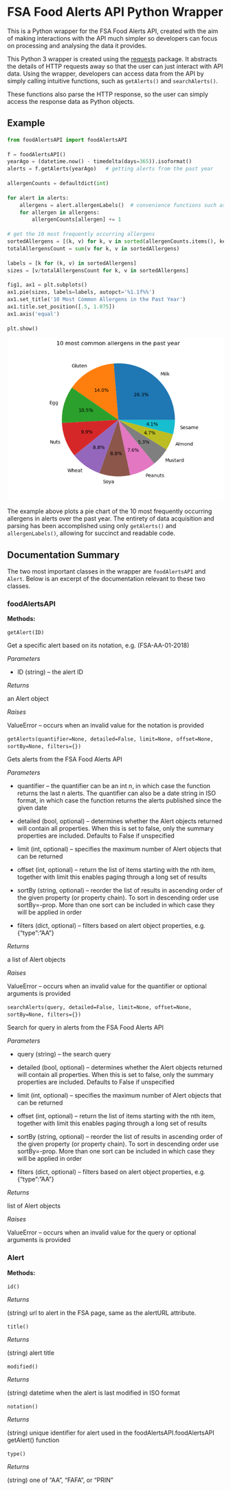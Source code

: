 # FSA Food Alerts API Python Wrapper

This is a Python wrapper for the FSA Food Alerts API, created with the aim of making interactions with the API much simpler so developers can focus on processing and analysing the data it provides.

This Python 3 wrapper is created using the [requests](https://requests.readthedocs.io/en/master/) package. It abstracts the details of HTTP requests away so that the user can just interact with API data. Using the wrapper, developers can access data from the API by simply calling intuitive functions, such as `getAlerts()` and `searchAlerts()`.

These functions also parse the HTTP response, so the user can simply access the response data as Python objects. 

## Example

```python
from foodAlertsAPI import foodAlertsAPI

f = foodAlertsAPI()
yearAgo = (datetime.now() - timedelta(days=365)).isoformat()
alerts = f.getAlerts(yearAgo)   # getting alerts from the past year

allergenCounts = defaultdict(int)

for alert in alerts:
    allergens = alert.allergenLabels()  # convenience functions such as allergenLabels() make it easy to access attributes in a complex data structure
    for allergen in allergens:
        allergenCounts[allergen] += 1

# get the 10 most frequently occurring allergens
sortedAllergens = [(k, v) for k, v in sorted(allergenCounts.items(), key=lambda item: item[1], reverse=True)][:10]
totalAllergensCount = sum(v for k, v in sortedAllergens)

labels = [k for (k, v) in sortedAllergens]
sizes = [v/totalAllergensCount for k, v in sortedAllergens]

fig1, ax1 = plt.subplots()
ax1.pie(sizes, labels=labels, autopct='%1.1f%%')
ax1.set_title('10 Most Common Allergens in the Past Year')
ax1.title.set_position([.5, 1.075])
ax1.axis('equal')

plt.show()
```

![Allergens pie chart](top_allergens.png)

The example above plots a pie chart of the 10 most frequently occurring allergens in alerts over the past year. The entirety of data acquisition and parsing has been accomplished using only `getAlerts()` and `allergenLabels()`, allowing for succinct and readable code. 

## Documentation Summary


The two most important classes in the wrapper are `foodAlertsAPI` and `Alert`. Below is an excerpt of the documentation relevant to these two classes.

### foodAlertsAPI

**Methods:**

`getAlert(ID)`

Get a specific alert based on its notation, e.g. (FSA-AA-01-2018)

_Parameters_

- ID (string) – the alert ID

_Returns_

an Alert object

_Raises_

ValueError – occurs when an invalid value for the notation is provided

`getAlerts(quantifier=None, detailed=False, limit=None, offset=None, sortBy=None, filters={})`

Gets alerts from the FSA Food Alerts API

_Parameters_


- quantifier – the quantifier can be an int n, in which case the function returns the last n alerts. The quantifier can also be a date string in ISO format, in which case the function returns the alerts published since the given date

- detailed (bool, optional) – determines whether the Alert objects returned will contain all properties. When this is set to false, only the summary properties are included. Defaults to False if unspecified

- limit (int, optional) – specifies the maximum number of Alert objects that can be returned

- offset (int, optional) – return the list of items starting with the nth item, together with limit this enables paging through a long set of results

- sortBy (string, optional) – reorder the list of results in ascending order of the given property (or property chain). To sort in descending order use sortBy=-prop. More than one sort can be included in which case they will be applied in order

- filters (dict, optional) – filters based on alert object properties, e.g. {“type”:”AA”}

_Returns_

a list of Alert objects

_Raises_

ValueError – occurs when an invalid value for the quantifier or optional arguments is provided

`searchAlerts(query, detailed=False, limit=None, offset=None, sortBy=None, filters={})`

Search for query in alerts from the FSA Food Alerts API

_Parameters_

- query (string) – the search query

- detailed (bool, optional) – determines whether the Alert objects returned will contain all properties. When this is set to false, only the summary properties are included. Defaults to False if unspecified

- limit (int, optional) – specifies the maximum number of Alert objects that can be returned

- offset (int, optional) – return the list of items starting with the nth item, together with limit this enables paging through a long set of results

- sortBy (string, optional) – reorder the list of results in ascending order of the given property (or property chain). To sort in descending order use sortBy=-prop. More than one sort can be included in which case they will be applied in order

- filters (dict, optional) – filters based on alert object properties, e.g. {“type”:”AA”}

_Returns_

list of Alert objects

_Raises_

ValueError – occurs when an invalid value for the query or optional arguments is provided

### Alert

**Methods:**

`id()`

_Returns_

(string) url to alert in the FSA page, same as the alertURL attribute.

`title()`

_Returns_

(string) alert title

`modified()`

_Returns_

(string) datetime when the alert is last modified in ISO format

`notation()`

_Returns_

(string) unique identifier for alert used in the foodAlertsAPI.foodAlertsAPI getAlert() function

`type()`

_Returns_

(string) one of “AA”, “FAFA”, or “PRIN”

